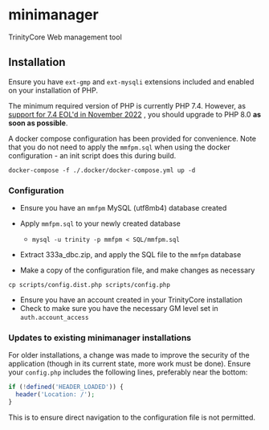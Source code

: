 # minimanager
TrinityCore Web management tool

## Installation

Ensure you have `ext-gmp` and `ext-mysqli` extensions included and enabled on your installation of PHP.

The minimum required version of PHP is currently PHP 7.4. However, as [support for 7.4 EOL'd in November 2022](https://www.php.net/supported-versions.php)
, you
should upgrade to PHP 8.0 **as soon as possible**.

A docker compose configuration has been provided for convenience. Note that you do not need to apply the `mmfpm.sql` 
when using the docker configuration - an init script does this during build.
```
docker-compose -f ./.docker/docker-compose.yml up -d
```

### Configuration

- Ensure you have an `mmfpm` MySQL (utf8mb4) database created
- Apply `mmfpm.sql` to your newly created database
  - `mysql -u trinity -p mmfpm < SQL/mmfpm.sql`
- Extract 333a_dbc.zip, and apply the SQL file to the `mmfpm` database

- Make a copy of the configuration file, and make changes as necessary
```shell
cp scripts/config.dist.php scripts/config.php
```

- Ensure you have an account created in your TrinityCore installation
- Check to make sure you have the necessary GM level set in `auth.account_access`

### Updates to existing minimanager installations
For older installations, a change was made to improve the security of the application (though in its current state, 
more work must be done). Ensure your `config.php` includes the following lines, preferably near the bottom:

```php
if (!defined('HEADER_LOADED')) {
  header('Location: /');
}
```

This is to ensure direct navigation to the configuration file is not permitted. 
